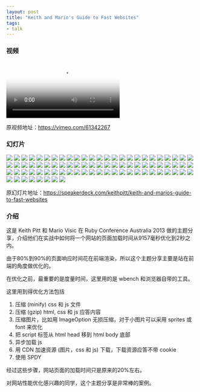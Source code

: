 ```yaml
---
layout: post
title: "Keith and Mario's Guide to Fast Websites"
tags:
- talk
---
```


### 视频

<video class="video" poster="/assets/Keith-and-Mario-Guide-to-Fast-Websites/poster.jpg" controls>
  <source src="/assets/Keith-and-Mario-Guide-to-Fast-Websites/video.webm" type="video/webm">
  <source src="/assets/Keith-and-Mario-Guide-to-Fast-Websites/video.mp4" type="video/mp4">
</video>

原视频地址：<https://vimeo.com/61342267>

### 幻灯片

<div class="slideshow">
  <img src="/assets/Keith-and-Mario-Guide-to-Fast-Websites/slide_0.jpg">
  <img src="/assets/Keith-and-Mario-Guide-to-Fast-Websites/slide_1.jpg">
  <img src="/assets/Keith-and-Mario-Guide-to-Fast-Websites/slide_2.jpg">
  <img src="/assets/Keith-and-Mario-Guide-to-Fast-Websites/slide_3.jpg">
  <img src="/assets/Keith-and-Mario-Guide-to-Fast-Websites/slide_4.jpg">
  <img src="/assets/Keith-and-Mario-Guide-to-Fast-Websites/slide_5.jpg">
  <img src="/assets/Keith-and-Mario-Guide-to-Fast-Websites/slide_6.jpg">
  <img src="/assets/Keith-and-Mario-Guide-to-Fast-Websites/slide_7.jpg">
  <img src="/assets/Keith-and-Mario-Guide-to-Fast-Websites/slide_8.jpg">
  <img src="/assets/Keith-and-Mario-Guide-to-Fast-Websites/slide_9.jpg">
  <img src="/assets/Keith-and-Mario-Guide-to-Fast-Websites/slide_10.jpg">
  <img src="/assets/Keith-and-Mario-Guide-to-Fast-Websites/slide_11.jpg">
  <img src="/assets/Keith-and-Mario-Guide-to-Fast-Websites/slide_12.jpg">
  <img src="/assets/Keith-and-Mario-Guide-to-Fast-Websites/slide_13.jpg">
  <img src="/assets/Keith-and-Mario-Guide-to-Fast-Websites/slide_14.jpg">
  <img src="/assets/Keith-and-Mario-Guide-to-Fast-Websites/slide_15.jpg">
  <img src="/assets/Keith-and-Mario-Guide-to-Fast-Websites/slide_16.jpg">
  <img src="/assets/Keith-and-Mario-Guide-to-Fast-Websites/slide_17.jpg">
  <img src="/assets/Keith-and-Mario-Guide-to-Fast-Websites/slide_18.jpg">
  <img src="/assets/Keith-and-Mario-Guide-to-Fast-Websites/slide_19.jpg">
  <img src="/assets/Keith-and-Mario-Guide-to-Fast-Websites/slide_20.jpg">
  <img src="/assets/Keith-and-Mario-Guide-to-Fast-Websites/slide_21.jpg">
  <img src="/assets/Keith-and-Mario-Guide-to-Fast-Websites/slide_22.jpg">
  <img src="/assets/Keith-and-Mario-Guide-to-Fast-Websites/slide_23.jpg">
  <img src="/assets/Keith-and-Mario-Guide-to-Fast-Websites/slide_24.jpg">
  <img src="/assets/Keith-and-Mario-Guide-to-Fast-Websites/slide_25.jpg">
  <img src="/assets/Keith-and-Mario-Guide-to-Fast-Websites/slide_26.jpg">
  <img src="/assets/Keith-and-Mario-Guide-to-Fast-Websites/slide_27.jpg">
  <img src="/assets/Keith-and-Mario-Guide-to-Fast-Websites/slide_28.jpg">
  <img src="/assets/Keith-and-Mario-Guide-to-Fast-Websites/slide_29.jpg">
  <img src="/assets/Keith-and-Mario-Guide-to-Fast-Websites/slide_30.jpg">
  <img src="/assets/Keith-and-Mario-Guide-to-Fast-Websites/slide_31.jpg">
  <img src="/assets/Keith-and-Mario-Guide-to-Fast-Websites/slide_32.jpg">
  <img src="/assets/Keith-and-Mario-Guide-to-Fast-Websites/slide_33.jpg">
  <img src="/assets/Keith-and-Mario-Guide-to-Fast-Websites/slide_34.jpg">
  <img src="/assets/Keith-and-Mario-Guide-to-Fast-Websites/slide_35.jpg">
  <img src="/assets/Keith-and-Mario-Guide-to-Fast-Websites/slide_36.jpg">
  <img src="/assets/Keith-and-Mario-Guide-to-Fast-Websites/slide_37.jpg">
  <img src="/assets/Keith-and-Mario-Guide-to-Fast-Websites/slide_38.jpg">
  <img src="/assets/Keith-and-Mario-Guide-to-Fast-Websites/slide_39.jpg">
  <img src="/assets/Keith-and-Mario-Guide-to-Fast-Websites/slide_40.jpg">
  <img src="/assets/Keith-and-Mario-Guide-to-Fast-Websites/slide_41.jpg">
  <img src="/assets/Keith-and-Mario-Guide-to-Fast-Websites/slide_42.jpg">
  <img src="/assets/Keith-and-Mario-Guide-to-Fast-Websites/slide_43.jpg">
  <img src="/assets/Keith-and-Mario-Guide-to-Fast-Websites/slide_44.jpg">
  <img src="/assets/Keith-and-Mario-Guide-to-Fast-Websites/slide_45.jpg">
  <img src="/assets/Keith-and-Mario-Guide-to-Fast-Websites/slide_46.jpg">
  <img src="/assets/Keith-and-Mario-Guide-to-Fast-Websites/slide_47.jpg">
  <img src="/assets/Keith-and-Mario-Guide-to-Fast-Websites/slide_48.jpg">
  <img src="/assets/Keith-and-Mario-Guide-to-Fast-Websites/slide_49.jpg">
  <img src="/assets/Keith-and-Mario-Guide-to-Fast-Websites/slide_50.jpg">
  <img src="/assets/Keith-and-Mario-Guide-to-Fast-Websites/slide_51.jpg">
  <img src="/assets/Keith-and-Mario-Guide-to-Fast-Websites/slide_52.jpg">
  <img src="/assets/Keith-and-Mario-Guide-to-Fast-Websites/slide_53.jpg">
  <img src="/assets/Keith-and-Mario-Guide-to-Fast-Websites/slide_54.jpg">
  <img src="/assets/Keith-and-Mario-Guide-to-Fast-Websites/slide_55.jpg">
  <img src="/assets/Keith-and-Mario-Guide-to-Fast-Websites/slide_56.jpg">
  <img src="/assets/Keith-and-Mario-Guide-to-Fast-Websites/slide_57.jpg">
  <img src="/assets/Keith-and-Mario-Guide-to-Fast-Websites/slide_58.jpg">
  <img src="/assets/Keith-and-Mario-Guide-to-Fast-Websites/slide_59.jpg">
  <img src="/assets/Keith-and-Mario-Guide-to-Fast-Websites/slide_60.jpg">
  <img src="/assets/Keith-and-Mario-Guide-to-Fast-Websites/slide_61.jpg">
  <img src="/assets/Keith-and-Mario-Guide-to-Fast-Websites/slide_62.jpg">
  <img src="/assets/Keith-and-Mario-Guide-to-Fast-Websites/slide_63.jpg">
  <img src="/assets/Keith-and-Mario-Guide-to-Fast-Websites/slide_64.jpg">
  <img src="/assets/Keith-and-Mario-Guide-to-Fast-Websites/slide_65.jpg">
  <img src="/assets/Keith-and-Mario-Guide-to-Fast-Websites/slide_66.jpg">
  <img src="/assets/Keith-and-Mario-Guide-to-Fast-Websites/slide_67.jpg">
  <img src="/assets/Keith-and-Mario-Guide-to-Fast-Websites/slide_68.jpg">
  <img src="/assets/Keith-and-Mario-Guide-to-Fast-Websites/slide_69.jpg">
  <img src="/assets/Keith-and-Mario-Guide-to-Fast-Websites/slide_70.jpg">
  <img src="/assets/Keith-and-Mario-Guide-to-Fast-Websites/slide_71.jpg">
  <img src="/assets/Keith-and-Mario-Guide-to-Fast-Websites/slide_72.jpg">
  <img src="/assets/Keith-and-Mario-Guide-to-Fast-Websites/slide_73.jpg">
  <img src="/assets/Keith-and-Mario-Guide-to-Fast-Websites/slide_74.jpg">
  <img src="/assets/Keith-and-Mario-Guide-to-Fast-Websites/slide_75.jpg">
  <img src="/assets/Keith-and-Mario-Guide-to-Fast-Websites/slide_76.jpg">
  <img src="/assets/Keith-and-Mario-Guide-to-Fast-Websites/slide_77.jpg">
  <img src="/assets/Keith-and-Mario-Guide-to-Fast-Websites/slide_78.jpg">
  <img src="/assets/Keith-and-Mario-Guide-to-Fast-Websites/slide_79.jpg">
  <img src="/assets/Keith-and-Mario-Guide-to-Fast-Websites/slide_80.jpg">
  <img src="/assets/Keith-and-Mario-Guide-to-Fast-Websites/slide_81.jpg">
  <img src="/assets/Keith-and-Mario-Guide-to-Fast-Websites/slide_82.jpg">
</div>

原幻灯片地址：<https://speakerdeck.com/keithpitt/keith-and-marios-guide-to-fast-websites>

### 介绍

这是 Keith Pitt 和 Mario Visic 在 Ruby Conference Australia 2013
做的主题分享，介绍他们在实战中如何将一个网站的页面加载时间从9157毫秒优化到2秒之内。

由于80%到90%的页面响应时间花在前端渲染，所以这个主题分享主要是站在前端的角度做优化的。

在优化之前，最重要的是度量时间，这里用的是 wbench 和浏览器自带的工具。

这里用到得优化方法包括

1. 压缩 (minify) css 和 js 文件
2. 压缩 (gzip) html, css 和 js 应答内容
3. 压缩图片，比如用 ImageOption 无损压缩，对于小图片可以采用 sprites 或
   font 来优化
4. 把 script 标签从 html head 移到 html body 底部
5. 异步加载 js
6. 用 CDN 加速资源 (图片，css 和 js) 下载，下载资源应答不带 cookie
7. 使用 SPDY

经过这些步骤，网站页面的加载时间只是原来的20%左右。

对网站性能优化感兴趣的同学，这个主题分享是非常棒的案例。
